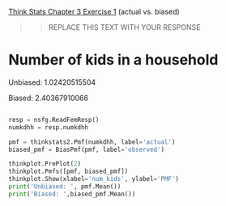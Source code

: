 [Think Stats Chapter 3 Exercise 1](http://greenteapress.com/thinkstats2/html/thinkstats2004.html#toc31) (actual vs. biased)

>> REPLACE THIS TEXT WITH YOUR RESPONSE

# Number of kids in a household


Unbiased:  1.02420515504  

Biased:  2.40367910066  

```python

resp = nsfg.ReadFemResp()
numkdhh = resp.numkdhh

pmf = thinkstats2.Pmf(numkdhh, label='actual')
biased_pmf = BiasPmf(pmf, label='observed')

thinkplot.PrePlot(2)
thinkplot.Pmfs([pmf, biased_pmf])
thinkplot.Show(xlabel='num_kids', ylabel='PMF') 
print('Unbiased: ', pmf.Mean())
print('Biased: ',biased_pmf.Mean())


```